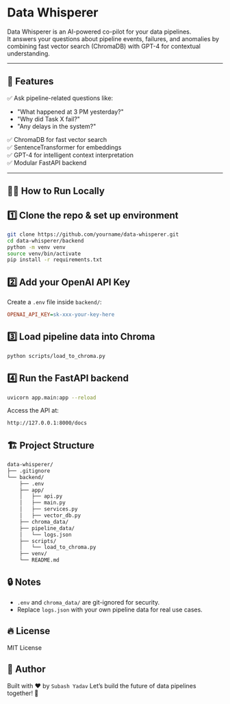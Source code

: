# Data Whisperer

Data Whisperer is an AI-powered co-pilot for your data pipelines.  
It answers your questions about pipeline events, failures, and anomalies by combining fast vector search (ChromaDB) with GPT-4 for contextual understanding.

---

## 🚀 Features

✅ Ask pipeline-related questions like:
- "What happened at 3 PM yesterday?"
- "Why did Task X fail?"
- "Any delays in the system?"

✅ ChromaDB for fast vector search  
✅ SentenceTransformer for embeddings  
✅ GPT-4 for intelligent context interpretation  
✅ Modular FastAPI backend

---

## 🧑‍💻 How to Run Locally

## 1️⃣ Clone the repo & set up environment

```bash
git clone https://github.com/yourname/data-whisperer.git
cd data-whisperer/backend
python -m venv venv
source venv/bin/activate
pip install -r requirements.txt
```

## 2️⃣ Add your OpenAI API Key

Create a `.env` file inside `backend/`:

```ini
OPENAI_API_KEY=sk-xxx-your-key-here
```

## 3️⃣ Load pipeline data into Chroma

```bash
python scripts/load_to_chroma.py
```

## 4️⃣ Run the FastAPI backend

```bash
uvicorn app.main:app --reload
```

Access the API at:

```bash
http://127.0.0.1:8000/docs
```

## 🏗️ Project Structure

```bash
data-whisperer/
├── .gitignore
└── backend/
    ├── .env
    ├── app/
    │   ├── api.py
    │   ├── main.py
    │   ├── services.py
    │   ├── vector_db.py
    ├── chroma_data/
    ├── pipeline_data/
    │   └── logs.json
    ├── scripts/
    │   └── load_to_chroma.py
    ├── venv/
    └── README.md
```

## 🔒 Notes

- `.env` and `chroma_data/` are git-ignored for security.
- Replace `logs.json` with your own pipeline data for real use cases.

## 🔥 License

MIT License

## 👑 Author

Built with ❤️ by `Subash Yadav`
Let’s build the future of data pipelines together! 🚀

